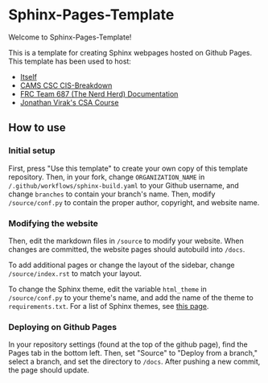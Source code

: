 # Sphinx-Pages-Template

Welcome to Sphinx-Pages-Template!

This is a template for creating Sphinx webpages hosted on Github Pages. This template has been used to host:

- [Itself](https://brokenfloppydisk.github.io/Sphinx-Pages-Template/home.html)
- [CAMS CSC CIS-Breakdown](https://camscsc.github.io/CIS-Breakdown/)
- [FRC Team 687 (The Nerd Herd) Documentation](https://nerdherd.github.io/Documentation/)
- [Jonathan Virak's CSA Course](https://ap-csa-java.github.io/CSA_JAVA-Course/home.html)

## How to use

### Initial setup

First, press "Use this template" to create your own copy of this template repository. Then, in your fork, change `ORGANIZATION_NAME` in `/.github/workflows/sphinx-build.yaml` to your Github username, and change `branches` to contain your branch's name. Then, modify `/source/conf.py` to contain the proper author, copyright, and website name.

### Modifying the website

Then, edit the markdown files in `/source` to modify your website. When changes are committed, the website pages should autobuild into `/docs`. 

To add additional pages or change the layout of the sidebar, change `/source/index.rst` to match your layout.

To change the Sphinx theme, edit the variable `html_theme` in `/source/conf.py` to your theme's name, and add the name of the theme to `requirements.txt`. For a list of Sphinx themes, see [this page](https://sphinx-themes.org/).

### Deploying on Github Pages

In your repository settings (found at the top of the github page), find the Pages tab in the bottom left. Then, set "Source" to "Deploy from a branch," select a branch, and set the directory to `/docs`. After pushing a new commit, the page should update.
